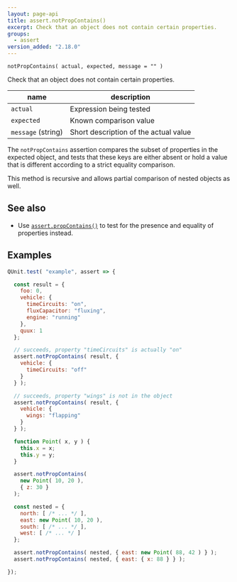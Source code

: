 ```yaml
---
layout: page-api
title: assert.notPropContains()
excerpt: Check that an object does not contain certain properties.
groups:
  - assert
version_added: "2.18.0"
---
```


`notPropContains( actual, expected, message = "" )`

Check that an object does not contain certain properties.

| name | description |
|------|-------------|
| `actual` | Expression being tested |
| `expected` | Known comparison value |
| `message` (string) | Short description of the actual value |


The `notPropContains` assertion compares the subset of properties in the expected object, and tests that these keys are either absent or hold a value that is different according to a strict equality comparison.

This method is recursive and allows partial comparison of nested objects as well.

## See also

* Use [`assert.propContains()`](./propContains.md) to test for the presence and equality of properties instead.

## Examples

```js
QUnit.test( "example", assert => {

  const result = {
    foo: 0,
    vehicle: {
      timeCircuits: "on",
      fluxCapacitor: "fluxing",
      engine: "running"
    },
    quux: 1
  };

  // succeeds, property "timeCircuits" is actually "on"
  assert.notPropContains( result, {
    vehicle: {
      timeCircuits: "off"
    }
  } );

  // succeeds, property "wings" is not in the object
  assert.notPropContains( result, {
    vehicle: {
      wings: "flapping"
    }
  } );

  function Point( x, y ) {
    this.x = x;
    this.y = y;
  }

  assert.notPropContains(
    new Point( 10, 20 ),
    { z: 30 }
  );

  const nested = {
    north: [ /* ... */ ],
    east: new Point( 10, 20 ),
    south: [ /* ... */ ],
    west: [ /* ... */ ]
  };

  assert.notPropContains( nested, { east: new Point( 88, 42 ) } );
  assert.notPropContains( nested, { east: { x: 88 } } );

});
```
